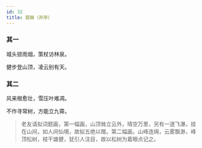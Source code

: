 ```yaml
---
id: 32
title: 题画（并序）
---
```

### 其一

城头锁雨烟，策杖访林泉。

健步登山顶，凌云别有天。

### 其二

风来根愈壮，雪压叶难凋。

不作寻常树，方能立九霄。

> 老友请拟词题画，第一幅画，山顶耸立云外，晴空万里，另有一道飞瀑，挂在山间，如人间仙境，故拟五绝以赠。第二幅画，山峰连绵，云雾飘渺，峰顶松树，枝干雄健，犹引人注目，故以松树为着眼点记之。
